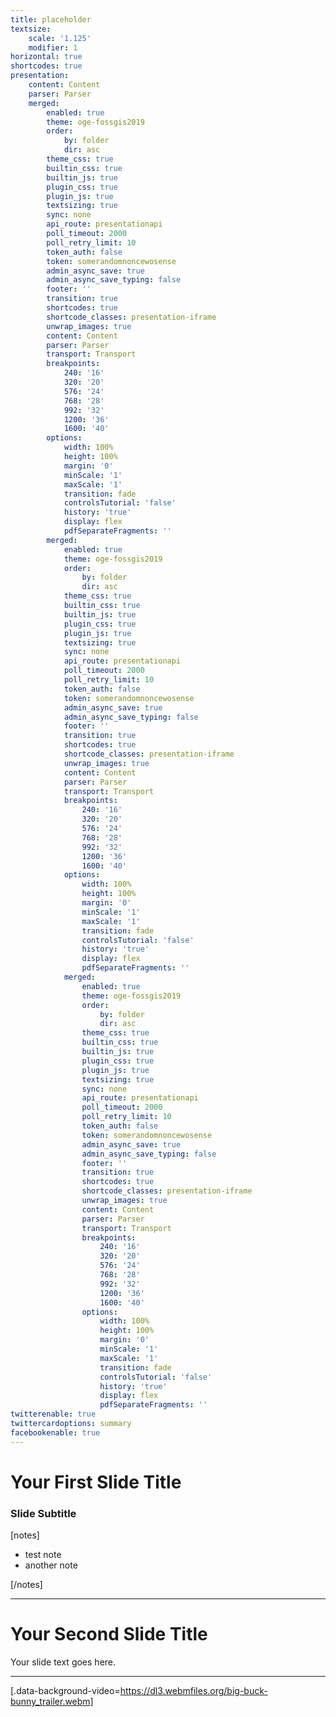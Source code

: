 ```yaml
---
title: placeholder
textsize:
    scale: '1.125'
    modifier: 1
horizontal: true
shortcodes: true
presentation:
    content: Content
    parser: Parser
    merged:
        enabled: true
        theme: oge-fossgis2019
        order:
            by: folder
            dir: asc
        theme_css: true
        builtin_css: true
        builtin_js: true
        plugin_css: true
        plugin_js: true
        textsizing: true
        sync: none
        api_route: presentationapi
        poll_timeout: 2000
        poll_retry_limit: 10
        token_auth: false
        token: somerandomnoncewosense
        admin_async_save: true
        admin_async_save_typing: false
        footer: ''
        transition: true
        shortcodes: true
        shortcode_classes: presentation-iframe
        unwrap_images: true
        content: Content
        parser: Parser
        transport: Transport
        breakpoints:
            240: '16'
            320: '20'
            576: '24'
            768: '28'
            992: '32'
            1200: '36'
            1600: '40'
        options:
            width: 100%
            height: 100%
            margin: '0'
            minScale: '1'
            maxScale: '1'
            transition: fade
            controlsTutorial: 'false'
            history: 'true'
            display: flex
            pdfSeparateFragments: ''
        merged:
            enabled: true
            theme: oge-fossgis2019
            order:
                by: folder
                dir: asc
            theme_css: true
            builtin_css: true
            builtin_js: true
            plugin_css: true
            plugin_js: true
            textsizing: true
            sync: none
            api_route: presentationapi
            poll_timeout: 2000
            poll_retry_limit: 10
            token_auth: false
            token: somerandomnoncewosense
            admin_async_save: true
            admin_async_save_typing: false
            footer: ''
            transition: true
            shortcodes: true
            shortcode_classes: presentation-iframe
            unwrap_images: true
            content: Content
            parser: Parser
            transport: Transport
            breakpoints:
                240: '16'
                320: '20'
                576: '24'
                768: '28'
                992: '32'
                1200: '36'
                1600: '40'
            options:
                width: 100%
                height: 100%
                margin: '0'
                minScale: '1'
                maxScale: '1'
                transition: fade
                controlsTutorial: 'false'
                history: 'true'
                display: flex
                pdfSeparateFragments: ''
            merged:
                enabled: true
                theme: oge-fossgis2019
                order:
                    by: folder
                    dir: asc
                theme_css: true
                builtin_css: true
                builtin_js: true
                plugin_css: true
                plugin_js: true
                textsizing: true
                sync: none
                api_route: presentationapi
                poll_timeout: 2000
                poll_retry_limit: 10
                token_auth: false
                token: somerandomnoncewosense
                admin_async_save: true
                admin_async_save_typing: false
                footer: ''
                transition: true
                shortcodes: true
                shortcode_classes: presentation-iframe
                unwrap_images: true
                content: Content
                parser: Parser
                transport: Transport
                breakpoints:
                    240: '16'
                    320: '20'
                    576: '24'
                    768: '28'
                    992: '32'
                    1200: '36'
                    1600: '40'
                options:
                    width: 100%
                    height: 100%
                    margin: '0'
                    minScale: '1'
                    maxScale: '1'
                    transition: fade
                    controlsTutorial: 'false'
                    history: 'true'
                    display: flex
                    pdfSeparateFragments: ''
twitterenable: true
twittercardoptions: summary
facebookenable: true
---
```


# Your First Slide Title

### Slide Subtitle

[notes]

- test note
- another note

[/notes]

---

# Your Second Slide Title

Your slide text goes here.

---

[.data-background-video=https://dl3.webmfiles.org/big-buck-bunny_trailer.webm]